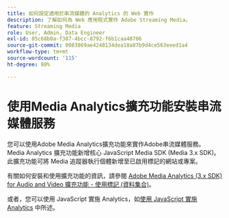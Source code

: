 ```yaml
---
title: 如何設定適用於串流媒體的 Analytics 的 Web 實作
description: 了解如何為 Web 應用程式實作 Adobe Streaming Media。
feature: Streaming Media
role: User, Admin, Data Engineer
exl-id: 05c68b0a-f387-4bcc-8792-f6b1caa40706
source-git-commit: 0083869ae4248134dea18a87b9d4ce563eeed1a4
workflow-type: tm+mt
source-wordcount: '115'
ht-degree: 80%

---
```


# 使用Media Analytics擴充功能安裝串流媒體服務

您可以使用Adobe Media Analytics擴充功能來實作Adobe串流媒體服務。 Media Analytics 擴充功能新增核心 JavaScript Media SDK (Media 3.x SDK)。此擴充功能可將 Media 追蹤器執行個體新增至已啟用標記的網站或專案。

有關如何安裝和使用擴充功能的資訊，請參閱 [Adobe Media Analytics (3.x SDK) for Audio and Video 擴充功能 - 使用標記 (資料集合)](https://experienceleague.adobe.com/docs/experience-platform/tags/extensions/adobe/media-analytics-3x/overview.html?lang=zh-Hant)。

或者，您可以使用 JavaScript 實施 Analytics，如[使用 JavaScript 實施 Analytics](/help/implementation/media-sdk/setup/web-implementation.md) 中所述。
